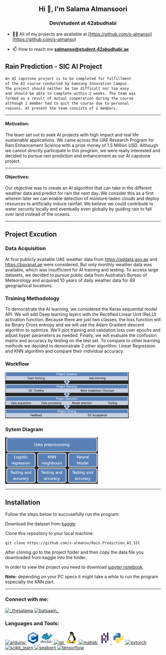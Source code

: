 <h2 align="center">Hi 👋, I'm Salama Almansoori</h2>
<h3 align="center">Dev/student at 42abudhabi</h3>

- 👨‍💻 All of my projects are available at [https://github.com/s-almanso](https://github.com/s-almanso)

- 📫 How to reach me **salmanso@student.42abudhabi.ae**


## Rain Prediction - SIC AI Project

```
An AI capstone project is to be completed for fulfillment
of the AI course conducted by Samsung Innovation Campus.
The project should neither be too difficult nor too easy
and should be able to complete within 2 weeks. The team was
formed as a result of mutual cooperation during the course
although 1 member had to quit the course due to personal
reasons. At present the team consists of 2 members.
```
---
#### Motivation:
The team set out to seek AI projects with high impact and real life sustainable applications. We came across the UAE Research Program for Rain Enhancement Science with a prize money of 1.5 Million USD. Although we cannot directly participate in this program, we were really interested and decided to pursue rain prediction and enhancement as our AI capstone project.

---

#### Objectives:
Our objective was to create an AI algorithm that can take in the different weather data and predict for rain the next day. We consider this as a first wherein later we can enable detection of moisture-laden clouds and deploy resources to artificially induce rainfall. We believe we could contribute to water security locally and eventually even globally by guiding rain to fall over land instead of the oceans.

---

## Project Excution

### Data Acquisition

At first publicly available UAE weather data from https://addata.gov.ae and https://bayanat.ae were considered. But only monthly weather data was available, which was insufficient for AI training and testing. To access large datasets, we decided to pursue public data from Australia’s Bureau of Meteorology and acquired 10 years of daily weather data for 49 geographical locations.

### Training Methodology

To demonstrate the AI learning, we considered the Keras sequential model API. We will add Deep learning layers with the Rectified Linear Unit (ReLU) activation function. Because there are just two classes, the loss function will be Binary Cross entropy and we will use the Adam Gradient descent algorithm to optimize. We'll plot training and validation loss over epochs and adjust hyper parameters as needed. Finally, we will evaluate the confusion matrix and accuracy by testing on the test set. To compare to other learning methods we decided to demonstrate 2 other algorithm: Linear Regression and KNN algorithm and compare their individual accuracy.

### Workflow
<img src="workflow.png" width="400" height="150"/>

### Sytem Diagram
<img src="systemdiagram.png" width="300" height="150"/>

---

## Installation
Follow the steps below to succusefully run the program:

Download the dataset from <a href='https://www.kaggle.com/jsphyg/weather-dataset-rattle-package'>kaggle</a>

Clone this repository to your local machine:
```
git clone https://github.com/s-almanso/Rain_Prediction_AI_SIC
```
After cloning go to the project folder and then copy the data file you downloaded from kaggle into the folder.

In order to view the project you need to download <a href='https://jupyter.org/install'>jupyter notebook</a>.

<b>Note:</b> depending on your PC specs it might take a while to run the program especially the KNN part.

---


<h3 align="left">Connect with me:</h3>
<p align="left">
<a href="https://twitter.com/_thesalama" target="blank"><img align="center" src="https://raw.githubusercontent.com/rahuldkjain/github-profile-readme-generator/master/src/images/icons/Social/twitter.svg" alt="_thesalama" height="30" width="40" /></a>
<a href="https://instagram.com/batsaam_" target="blank"><img align="center" src="https://raw.githubusercontent.com/rahuldkjain/github-profile-readme-generator/master/src/images/icons/Social/instagram.svg" alt="batsaam_" height="30" width="40" /></a>
</p>

<h3 align="left">Languages and Tools:</h3>
<p align="left"> <a href="https://www.arduino.cc/" target="_blank" rel="noreferrer"> <img src="https://cdn.worldvectorlogo.com/logos/arduino-1.svg" alt="arduino" width="40" height="40"/> </a> <a href="https://www.cprogramming.com/" target="_blank" rel="noreferrer"> <img src="https://raw.githubusercontent.com/devicons/devicon/master/icons/c/c-original.svg" alt="c" width="40" height="40"/> </a> <a href="https://www.docker.com/" target="_blank" rel="noreferrer"> <img src="https://raw.githubusercontent.com/devicons/devicon/master/icons/docker/docker-original-wordmark.svg" alt="docker" width="40" height="40"/> </a> <a href="https://git-scm.com/" target="_blank" rel="noreferrer"> <img src="https://www.vectorlogo.zone/logos/git-scm/git-scm-icon.svg" alt="git" width="40" height="40"/> </a> <a href="https://www.linux.org/" target="_blank" rel="noreferrer"> <img src="https://raw.githubusercontent.com/devicons/devicon/master/icons/linux/linux-original.svg" alt="linux" width="40" height="40"/> </a> <a href="https://www.mathworks.com/" target="_blank" rel="noreferrer"> <img src="https://upload.wikimedia.org/wikipedia/commons/2/21/Matlab_Logo.png" alt="matlab" width="40" height="40"/> </a> <a href="https://pandas.pydata.org/" target="_blank" rel="noreferrer"> <img src="https://raw.githubusercontent.com/devicons/devicon/2ae2a900d2f041da66e950e4d48052658d850630/icons/pandas/pandas-original.svg" alt="pandas" width="40" height="40"/> </a> <a href="https://www.python.org" target="_blank" rel="noreferrer"> <img src="https://raw.githubusercontent.com/devicons/devicon/master/icons/python/python-original.svg" alt="python" width="40" height="40"/> </a> <a href="https://pytorch.org/" target="_blank" rel="noreferrer"> <img src="https://www.vectorlogo.zone/logos/pytorch/pytorch-icon.svg" alt="pytorch" width="40" height="40"/> </a> <a href="https://scikit-learn.org/" target="_blank" rel="noreferrer"> <img src="https://upload.wikimedia.org/wikipedia/commons/0/05/Scikit_learn_logo_small.svg" alt="scikit_learn" width="40" height="40"/> </a> <a href="https://seaborn.pydata.org/" target="_blank" rel="noreferrer"> <img src="https://seaborn.pydata.org/_images/logo-mark-lightbg.svg" alt="seaborn" width="40" height="40"/> </a> <a href="https://www.tensorflow.org" target="_blank" rel="noreferrer"> <img src="https://www.vectorlogo.zone/logos/tensorflow/tensorflow-icon.svg" alt="tensorflow" width="40" height="40"/> </a> </p>

